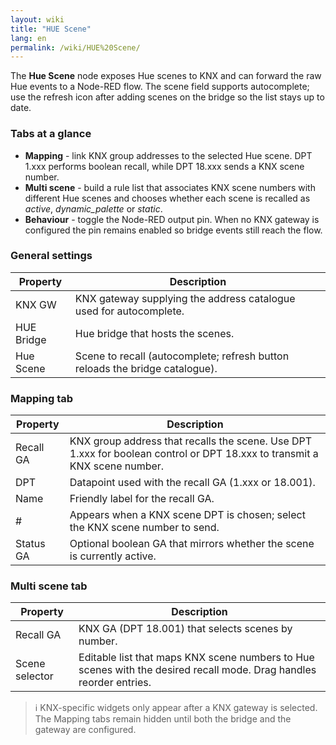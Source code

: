 ```yaml
---
layout: wiki
title: "HUE Scene"
lang: en
permalink: /wiki/HUE%20Scene/
---
```

The **Hue Scene** node exposes Hue scenes to KNX and can forward the raw Hue events to a Node-RED flow. The scene field supports autocomplete; use the refresh icon after adding scenes on the bridge so the list stays up to date.

### Tabs at a glance

- **Mapping** - link KNX group addresses to the selected Hue scene. DPT 1.xxx performs boolean recall, while DPT 18.xxx sends a KNX scene number.
- **Multi scene** - build a rule list that associates KNX scene numbers with different Hue scenes and chooses whether each scene is recalled as _active_, _dynamic\_palette_ or _static_.
- **Behaviour** - toggle the Node-RED output pin. When no KNX gateway is configured the pin remains enabled so bridge events still reach the flow.

### General settings

|Property|Description|
|--|--|
| KNX GW | KNX gateway supplying the address catalogue used for autocomplete. |
| HUE Bridge | Hue bridge that hosts the scenes. |
| Hue Scene | Scene to recall (autocomplete; refresh button reloads the bridge catalogue). |

### Mapping tab

|Property|Description|
|--|--|
| Recall GA | KNX group address that recalls the scene. Use DPT 1.xxx for boolean control or DPT 18.xxx to transmit a KNX scene number. |
| DPT | Datapoint used with the recall GA (1.xxx or 18.001). |
| Name | Friendly label for the recall GA. |
| # | Appears when a KNX scene DPT is chosen; select the KNX scene number to send. |
| Status GA | Optional boolean GA that mirrors whether the scene is currently active. |

### Multi scene tab

|Property|Description|
|--|--|
| Recall GA | KNX GA (DPT 18.001) that selects scenes by number. |
| Scene selector | Editable list that maps KNX scene numbers to Hue scenes with the desired recall mode. Drag handles reorder entries. |

> ℹ️ KNX-specific widgets only appear after a KNX gateway is selected. The Mapping tabs remain hidden until both the bridge and the gateway are configured.
